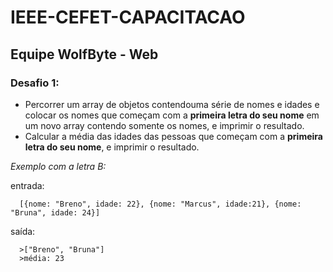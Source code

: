 ﻿# IEEE-CEFET-CAPACITACAO
 ## Equipe WolfByte - Web
### Desafio 1:
- Percorrer um array de objetos contendouma série de nomes e idades e colocar os nomes que começam com a **primeira letra do seu nome** em um novo array contendo somente os nomes, e imprimir o resultado.
- Calcular a média das idades das pessoas que começam com a **primeira letra do seu nome**, e imprimir o resultado.

*Exemplo com a letra B:*

entrada: 
```
  [{nome: "Breno", idade: 22}, {nome: "Marcus", idade:21}, {nome: "Bruna", idade: 24}]
```
saída: 
```
  >["Breno", "Bruna"]
  >média: 23
```
